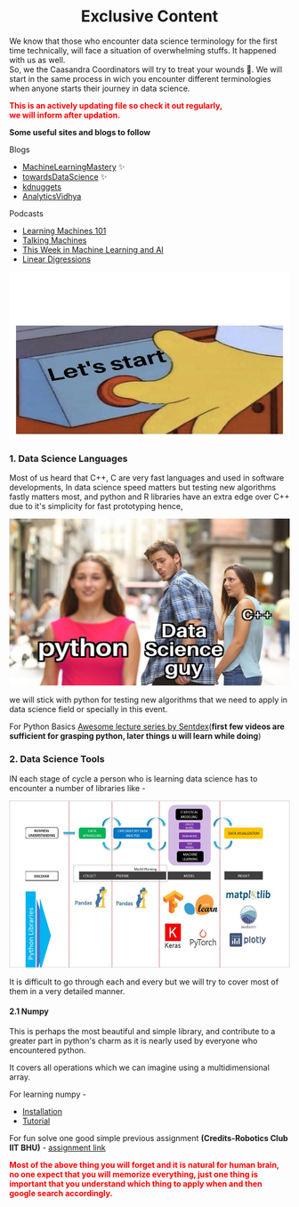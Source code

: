 <h1 align="center">Exclusive Content</h1>



We know that those who encounter data science terminology for the first time technically, will face a situation of overwhelming stuffs. It happened with us as well.</br>
So, we the Caasandra Coordinators will try to treat your wounds :slightly_smiling_face:. We will start in the same process in wich you encounter different terminologies when anyone starts their journey in data science. 

<span style="color:red">**This is an actively updating file so check it out regularly,</br>
we will inform after updation.**</span>

**Some useful sites and blogs to follow**

Blogs

- [MachineLearningMastery](https://machinelearningmastery.com/)  ✨
- [towardsDataScience](https://towardsdatascience.com/) ✨
- [kdnuggets](https://www.kdnuggets.com/)
- [AnalyticsVidhya](https://www.analyticsvidhya.com/blog/)

Podcasts

- [Learning Machines 101](http://www.learningmachines101.com/)
- [Talking Machines](http://www.thetalkingmachines.com/)
- [This Week in Machine Learning and AI](https://twimlai.com/)
- [Linear Digressions](http://lineardigressions.com/)

<p align = "center">
<img width = 600 height =300 src = "assets/start.jpeg"/>
</p>

### 1. Data Science Languages

Most of us heard that C++, C are very fast languages and used in software developments, In data science speed matters but testing new algorithms fastly matters most, and python and R libraries have an extra edge over C++ due to it's simplicity for fast prototyping hence, 

<p align = "center">
<img width = 600 height =300 src = "assets/c.jpeg"/>
</p>

we will stick with python for testing new algorithms that we need to apply in data science field or specially in this event.

For Python Basics [Awesome lecture series by Sentdex](https://www.youtube.com/playlist?list=PLQVvvaa0QuDe8XSftW-RAxdo6OmaeL85M)(**first few videos are sufficient for grasping python, later things u will learn while doing**)

### 2. Data Science Tools

IN each stage of cycle a person who is learning data science has to encounter a number of libraries like - 

<p align = "center">
<img width = 800 height =300 src = "assets/ds.jpeg"/>
</p>

It is difficult to go through each and every but we will try to cover most of them in a very detailed manner.


#### 2.1 Numpy

This is perhaps the most beautiful and simple library, and contribute to a greater part in python's charm as it is nearly used by everyone who encountered python.

It covers all operations which we can imagine using a multidimensional array.

For learning numpy - 
- [Installation](https://numpy.org/install/)
- [Tutorial](https://www.geeksforgeeks.org/python-numpy/)

For fun solve one good simple previous assignment **(Credits-Robotics Club IIT BHU)** - [assignment link](assets/assignment_robo.pdf)


<span style="color:red">**Most of the above thing you will forget and it is natural for human brain, no one expect that you will memorize everything, just one thing is important that you understand which thing to apply when and then google search accordingly.**</span>


